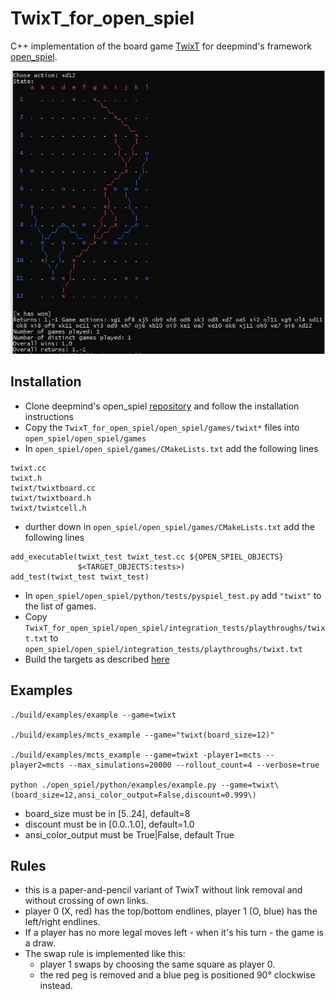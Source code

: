 # TwixT_for_open_spiel

C++ implementation of the board game [TwixT](https://en.wikipedia.org/wiki/TwixT) for deepmind's framework [open_spiel](https://github.com/deepmind/open_spiel).

![TwixT board](https://github.com/stevens68/TwixT_for_open_spiel/blob/master/pics/12x12game.JPG "TwixT board")

## Installation

* Clone deepmind's open_spiel [repository](https://github.com/deepmind/open_spiel) and follow the installation instructions
* Copy the `TwixT_for_open_spiel/open_spiel/games/twixt*` files into `open_spiel/open_spiel/games`
* In `open_spiel/open_spiel/games/CMakeLists.txt` add the following lines
```
twixt.cc
twixt.h
twixt/twixtboard.cc
twixt/twixtboard.h
twixt/twixtcell.h 
```
* durther down in `open_spiel/open_spiel/games/CMakeLists.txt` add the following lines
```
add_executable(twixt_test twixt_test.cc ${OPEN_SPIEL_OBJECTS}
               $<TARGET_OBJECTS:tests>)
add_test(twixt_test twixt_test)
```
* In `open_spiel/open_spiel/python/tests/pyspiel_test.py` add `"twixt"` to the list of games.
* Copy `TwixT_for_open_spiel/open_spiel/integration_tests/playthroughs/twixt.txt` to `open_spiel/open_spiel/integration_tests/playthroughs/twixt.txt`
* Build the targets as described [here](https://github.com/deepmind/open_spiel/blob/master/docs/install.md)

## Examples

    ./build/examples/example --game=twixt
    
    ./build/examples/mcts_example --game="twixt(board_size=12)"
    
    ./build/examples/mcts_example --game=twixt -player1=mcts --player2=mcts --max_simulations=20000 --rollout_count=4 --verbose=true
    
    python ./open_spiel/python/examples/example.py --game=twixt\(board_size=12,ansi_color_output=False,discount=0.999\)


* board_size must be in [5..24], default=8
* discount must be in [0.0..1.0], default=1.0
* ansi_color_output must be True|False, default True


## Rules
* this is a paper-and-pencil variant of TwixT without link removal and without crossing of own links. 
* player 0 (X, red) has the top/bottom endlines, player 1 (O, blue) has the left/right endlines.
* If a player has no more legal moves left - when it's his turn - the game is a draw.
* The swap rule is implemented like this: 
  * player 1 swaps by choosing the same square as player 0.
  * the red peg is removed and a blue peg is positioned 90° clockwise instead.
   
